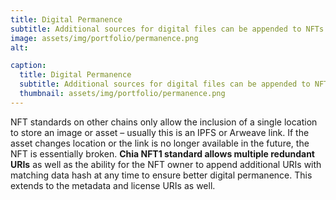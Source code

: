 ```yaml
---
title: Digital Permanence
subtitle: Additional sources for digital files can be appended to NFTs with cryptographic integrity.
image: assets/img/portfolio/permanence.png
alt: 

caption:
  title: Digital Permanence
  subtitle: Additional sources for digital files can be appended to NFTs with cryptographic integrity.
  thumbnail: assets/img/portfolio/permanence.png
---
```

NFT standards on other chains only allow the inclusion of a single location to store an image or asset – usually this is an IPFS or Arweave link. If the asset changes location or the link is no longer available in the future, the NFT is essentially broken. **Chia NFT1 standard allows multiple redundant URIs** as well as the ability for the NFT owner to append additional URIs with matching data hash at any time to ensure better digital permanence. This extends to the metadata and license URIs as well.

